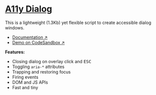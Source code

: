 # [A11y Dialog](https://a11y-dialog.netlify.app)

This is a lightweight (1.3Kb) yet flexible script to create accessible dialog windows.

- [Documentation ↗](https://a11y-dialog.netlify.app)
- [Demo on CodeSandbox ↗](https://codesandbox.io/s/a11y-dialog-cp3rz)

**Features:**

- Closing dialog on overlay click and <kbd>ESC</kbd>
- Toggling `aria-*` attributes
- Trapping and restoring focus
- Firing events
- DOM and JS APIs
- Fast and tiny
